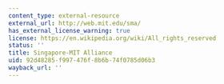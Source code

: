 ```yaml
---
content_type: external-resource
external_url: http://web.mit.edu/sma/
has_external_license_warning: true
license: https://en.wikipedia.org/wiki/All_rights_reserved
status: ''
title: Singapore-MIT Alliance
uid: 92d48285-f997-476f-8b6b-74f0785d06b3
wayback_url: ''
---
```

